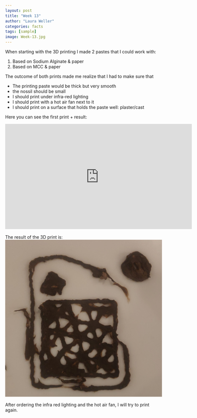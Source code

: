 ```yaml
---
layout: post
title: "Week 13"
author: "Laura Weller"
categories: facts
tags: [sample]
image: Week-13.jpg
---
```


When starting with the 3D printing I made 2 pastes that I could work with:
1. Based on Sodium Alginate & paper
2. Based on MCC & paper

The outcome of both prints made me realize that I had to make sure that 
- The printing paste would be thick but very smooth
- the nossil should be small
- I should print under infra-red lighting
- I should print with a hot air fan next to it
- I should print on a surface that holds the paste well: plaster/cast

Here you can see the first print + result:

<iframe src="https://youtu.be/l_m5Ov-dO2o" width="600" height="337" frameborder="0" webkitallowfullscreen mozallowfullscreen allowfullscreen></iframe>

The result of the 3D print is:
<img src="./assets/img/Week-13a.jpg" alt="Week-13a">

After ordering the infra red lighting and the hot air fan, I will try to print again. 
